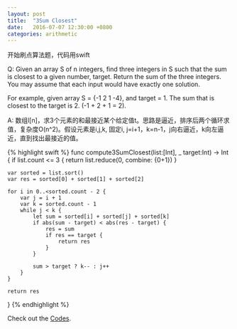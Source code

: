 ```yaml
---
layout: post
title:  "3Sum Closest"
date:   2016-07-07 12:30:00 +0800
categories: arithmetic
---
```

开始刷点算法题，代码用swift

Q:
Given an array S of n integers, find three integers in S such that the sum is closest to a given number, target. Return the sum of the three integers. You may assume that each input would have exactly one solution.

For example, given array S = {-1 2 1 -4}, and target = 1.
The sum that is closest to the target is 2. (-1 + 2 + 1 = 2).


A:
数组l[n]，求3个元素的和最接近某个给定值t。思路是逼近，排序后两个循环求值，复杂度O(n^2)。假设元素是i,j,k, 固定i, j=i+1，k=n-1，j向右逼近，k向左逼近，直到找出最接近的值。

{% highlight swift %}
func compute3SumClosest(list:[Int], _ target:Int) -> Int {
    if list.count <= 3 {
        return list.reduce(0, combine: {$0+$1})
    }
    
    var sorted = list.sort()
    var res = sorted[0] + sorted[1] + sorted[2]
    
    for i in 0..<sorted.count - 2 {
        var j = i + 1
        var k = sorted.count - 1
        while j < k {
            let sum = sorted[i] + sorted[j] + sorted[k]
            if abs(sum - target) < abs(res - target) {
                res = sum
                if res == target {
                    return res
                }
            }
            
            sum > target ? k-- : j++
        }
    }
    
    return res
}
{% endhighlight %}

Check out the [Codes][codes].

[codes]: https://github.com/JingWZ/ArithmeticSorting/tree/master/3SumCloset.playground
